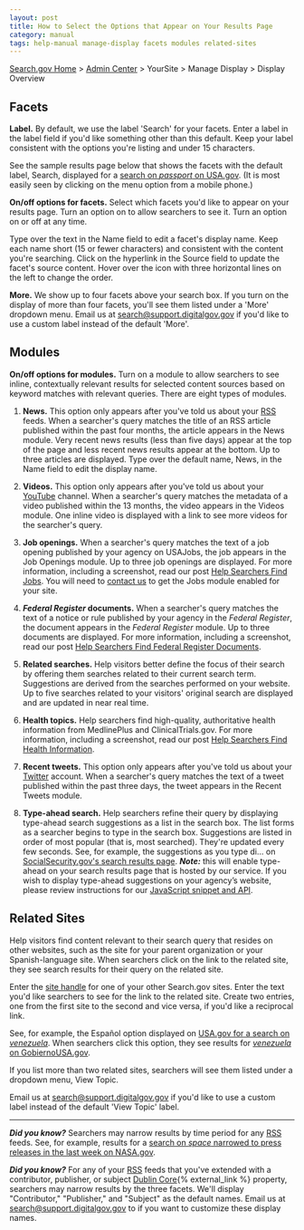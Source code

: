 ```yaml
---
layout: post
title: How to Select the Options that Appear on Your Results Page
category: manual
tags: help-manual manage-display facets modules related-sites
---
```


[Search.gov Home](/index.html) > [Admin Center](https://search.usa.gov/sites/) > YourSite > Manage Display > Display Overview

## Facets

**Label.** By default, we use the label 'Search' for your facets. Enter a label in the label field if you'd like something other than this default. Keep your label consistent with the options you're listing and under 15 characters.

See the sample results page below that shows the facets with the default label, Search, displayed for a [search on *passport* on USA.gov](http://search.usa.gov/search?affiliate=usagov&query=passport). (It is most easily seen by clicking on the menu option from a mobile phone.)

**On/off options for facets.** Select which facets you'd like to appear on your results page. Turn an option on to allow searchers to see it. Turn an option on or off at any time.

Type over the text in the Name field to edit a facet's display name. Keep each name short (15 or fewer characters) and consistent with the content you're searching. Click on the hyperlink in the Source field to update the facet's source content. Hover over the icon with three horizontal lines on the left to change the order.

**More.** We show up to four facets above your search box. If you turn on the display of more than four facets, you'll see them listed under a 'More' dropdown menu. Email us at <search@support.digitalgov.gov> if you'd like to use a custom label instead of the default 'More'.


## Modules

**On/off options for modules.** Turn on a module to allow searchers to see inline, contextually relevant results for selected content sources based on keyword matches with relevant queries. There are eight types of modules.

1. **News.** This option only appears after you've told us about your [RSS](/manual/rss.html) feeds. When a searcher's query matches the title of an RSS article published within the past four months, the article appears in the News module. Very recent news results (less than five days) appear at the top of the page and less recent news results appear at the bottom. Up to three articles are displayed. Type over the default name, News, in the Name field to edit the display name.

1. **Videos.** This option only appears after you've told us about your [YouTube](/manual/youtube.html) channel. When a searcher's query matches the metadata of a video published within the 13 months, the video appears in the Videos module. One inline video is displayed with a link to see more videos for the searcher's query.

1. **Job openings.** When a searcher's query matches the text of a job opening published by your agency on USAJobs, the job appears in the Job Openings module. Up to three job openings are displayed. For more information, including a screenshot, read our post [Help Searchers Find Jobs](/manual/govbox-jobs.html). You will need to [contact us](mailto:search@support.digitalgov.gov) to get the Jobs module enabled for your site.

1. ***Federal Register* documents.** When a searcher's query matches the text of a notice or rule published by your agency in the *Federal Register*, the document appears in the *Federal Register* module. Up to three documents are displayed. For more information, including a screenshot, read our post [Help Searchers Find Federal Register Documents](/manual/govbox-federal-register.html).

1. **Related searches.** Help visitors better define the focus of their search by offering them searches related to their current search term. Suggestions are derived from the searches performed on your website. Up to five searches related to your visitors' original search are displayed and are updated in near real time.

1. **Health topics.** Help searchers find high-quality, authoritative health information from MedlinePlus and ClinicalTrials.gov. For more information, including a screenshot, read our post [Help Searchers Find Health Information](/manual/govbox-health.html).

1. **Recent tweets.** This option only appears after you've told us about your [Twitter](/manual/twitter.html) account. When a searcher's query matches the text of a tweet published within the past three days, the tweet appears in the Recent Tweets module.

1. **Type-ahead search.** Help searchers refine their query by displaying type-ahead search suggestions as a list in the search box. The list forms as a searcher begins to type in the search box. Suggestions are listed in order of most popular (that is, most searched). They're updated every few seconds. See, for example, the suggestions as you type di... on [SocialSecurity.gov's search results page](https://search.ssa.gov/search?affiliate=ssa). ***Note:*** this will enable type-ahead on your search results page that is hosted by our service. If you wish to display type-ahead suggestions on your agency’s website, please review instructions for our [JavaScript snippet and API](/manual/typeahead-api.html). 

## Related Sites

Help visitors find content relevant to their search query that resides on other websites, such as the site for your parent organization or your Spanish-language site. When searchers click on the link to the related site, they see search results for their query on the related site.

Enter the [site handle](/manual/settings.html) for one of your other Search.gov sites. Enter the text you'd like searchers to see for the link to the related site. Create two entries, one from the first site to the second and vice versa, if you'd like a reciprocal link.

See, for example, the Español option displayed on [USA.gov for a search on *venezuela*](http://search.usa.gov/search?query=venezuela&affiliate=usagov). When searchers click this option, they see results for [*venezuela* on GobiernoUSA.gov](http://search.usa.gov/search?query=venezuela&affiliate=gobiernousa).

If you list more than two related sites, searchers will see them listed under a dropdown menu, View Topic.

Email us at <search@support.digitalgov.gov> if you'd like to use a custom label instead of the default 'View Topic' label.

---

***Did you know?***  Searchers may narrow results by time period for any [RSS](/manual/rss.html) feeds. See, for example, results for a [search on *space* narrowed to press releases in the last week on NASA.gov](https://nasasearch.nasa.gov/search/news?affiliate=nasa&channel=1618&query=space&sort_by=date&tbs=w).

***Did you know?***  For any of your [RSS](/manual/rss.html) feeds that you've extended with a contributor, publisher, or subject [Dublin Core](http://dublincore.org/documents/dcmi-terms/){% external_link %} property, searchers may narrow results by the three facets. We'll display "Contributor," "Publisher," and "Subject" as the default names. Email us at <search@support.digitalgov.gov> to if you want to customize these display names.
